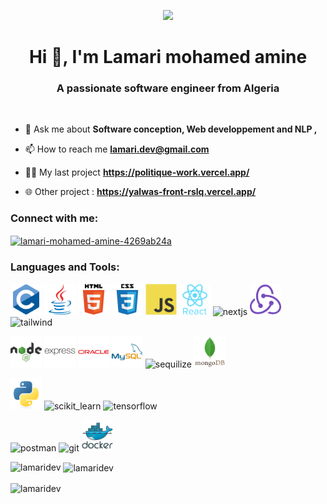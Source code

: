 <p align="center"><img src="https://img.freepik.com/vecteurs-premium/homme-est-assis-bureau-ordinateur-portable-plante-arriere-plan_1013341-201141.jpg?w=740" /></p>
<h1 align="center">Hi 👋, I'm Lamari mohamed amine</h1>
<h3 align="center">A passionate software engineer from Algeria</h3>
<br/>
<!-- <img align="right" alt="Coding" width="400" src="https://cdn.dribbble.com/users/1162077/screenshots/3848914/programmer.gif"/>
<br/> -->

<!-- - 🔭 I’m currently working on [helo](link) -->

<!-- - 🌱 I’m currently learning **devops** -->

<!-- - 👯 I’m looking to collaborate on **hi**

- 🤝 I’m looking for help with **hi** -->

<!-- - 👨‍💻 All of my projects are available at [portfolio](portfolio) -->

<!-- - 📝 I regularly write articles on [blogs](blogs) -->

- 💬 Ask me about **Software conception, Web developpement and NLP ,**

- 📫 How to reach me **lamari.dev@gmail.com**

- 👨‍💻 My last project **https://politique-work.vercel.app/**

- 🌐 Other project : **https://yalwas-front-rslq.vercel.app/**


<!-- - 📄 Know about my experiences [cv](cv) -->


<h3 align="left">Connect with me:</h3>
<p align="left">
<a href="https://linkedin.com/in/lamari-mohamed-amine-4269ab24a" target="blank"><img align="center" src="https://raw.githubusercontent.com/rahuldkjain/github-profile-readme-generator/master/src/images/icons/Social/linked-in-alt.svg" alt="lamari-mohamed-amine-4269ab24a" height="30" width="40" /></a>
</p>

<h3 align="left">Languages and Tools:</h3>
<p align ="left">
<img src="https://raw.githubusercontent.com/devicons/devicon/master/icons/c/c-original.svg" alt="c" width="50" height="50"/>
<img src="https://raw.githubusercontent.com/devicons/devicon/master/icons/java/java-original.svg" alt="java" width="50" height="50"/>
<img src="https://raw.githubusercontent.com/devicons/devicon/master/icons/html5/html5-original-wordmark.svg" alt="html5" width="50" height="50"/> 
<img src="https://raw.githubusercontent.com/devicons/devicon/master/icons/css3/css3-original-wordmark.svg" alt="css3" width="50" height="50"/>
<img src="https://raw.githubusercontent.com/devicons/devicon/master/icons/javascript/javascript-original.svg" alt="javascript" width="50" height="50"/> 
<img src="https://raw.githubusercontent.com/devicons/devicon/master/icons/react/react-original-wordmark.svg" alt="react" width="50" height="50"/>
<img src="https://cdn.worldvectorlogo.com/logos/nextjs-2.svg" alt="nextjs" width="50" height="50"/> 
<img src="https://raw.githubusercontent.com/devicons/devicon/master/icons/redux/redux-original.svg" alt="redux" width="50" height="50"/> 
<img src="https://www.vectorlogo.zone/logos/tailwindcss/tailwindcss-icon.svg" alt="tailwind" width="50" height="50"/> 
</p>
<p align ="left">
<img src="https://raw.githubusercontent.com/devicons/devicon/master/icons/nodejs/nodejs-original-wordmark.svg" alt="nodejs" width="50" height="50"/>
<img src="https://raw.githubusercontent.com/devicons/devicon/master/icons/express/express-original-wordmark.svg" alt="express" width="50" height="50"/>  
<img src="https://raw.githubusercontent.com/devicons/devicon/master/icons/oracle/oracle-original.svg" alt="oracle" width="50" height="50"/> 
<img src="https://raw.githubusercontent.com/devicons/devicon/master/icons/mysql/mysql-original-wordmark.svg" alt="mysql" width="50" height="50"/> 
<img src="https://avatars.githubusercontent.com/u/3591786?s=200&v=4" alt="sequilize" width="50" height="50"/>
<img src="https://raw.githubusercontent.com/devicons/devicon/master/icons/mongodb/mongodb-original-wordmark.svg" alt="mongodb" width="50" height="50"/>
</p>
<p align ="left">
<img src="https://raw.githubusercontent.com/devicons/devicon/master/icons/python/python-original.svg" alt="python" width="50" height="50"/> 
<img src="https://upload.wikimedia.org/wikipedia/commons/0/05/Scikit_learn_logo_small.svg" alt="scikit_learn" width="50" height="50"/> 
<img src="https://www.vectorlogo.zone/logos/tensorflow/tensorflow-icon.svg" alt="tensorflow" width="50" height="50"/>
</p>
<p align ="left">
<img src="https://www.vectorlogo.zone/logos/getpostman/getpostman-icon.svg" alt="postman" width="50" height="50"/> 
<img src="https://www.vectorlogo.zone/logos/git-scm/git-scm-icon.svg" alt="git" width="50" height="50"/> 
<img src="https://raw.githubusercontent.com/devicons/devicon/master/icons/docker/docker-original-wordmark.svg" alt="docker" width="50" height="50"/>
</p>
</p>

<p><img align="left" src="https://github-readme-stats.vercel.app/api/top-langs?username=lamaridev&show_icons=true&locale=en&layout=compact" alt="lamaridev" /></p>

<p>&nbsp;<img align="center" src="https://github-readme-stats.vercel.app/api?username=lamaridev&show_icons=true&locale=en" alt="lamaridev" /></p>

<p><img align="center" src="https://github-readme-streak-stats.herokuapp.com/?user=lamaridev&" alt="lamaridev" /></p>
